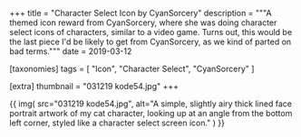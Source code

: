 +++
title = "Character Select Icon by CyanSorcery"
description = """A themed icon reward from CyanSorcery, where she was doing character select icons of characters, similar to a video game. Turns out, this would be the last piece I'd be likely to get from CyanSorcery, as we kind of parted on bad terms."""
date = 2019-03-12

[taxonomies]
tags = [
    "Icon", "Character Select", "CyanSorcery"
]

[extra]
thumbnail = "031219 kode54.jpg"
+++

{{
    img(
        src="031219 kode54.jpg",
        alt="A simple, slightly airy thick lined face portrait artwork of my cat character, looking up at an angle from the bottom left corner, styled like a character select screen icon."
    )
}}
